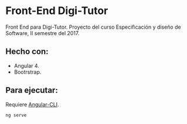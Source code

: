 # Front-End Digi-Tutor
Front End para Digi-Tutor. Proyecto del curso Especificación y diseño de Software, II semestre del 2017.

## Hecho con:
* Angular 4.
* Bootrstrap.

## Para ejecutar:
Requiere [Angular-CLI](https://github.com/angular/angular-cli).

``
ng serve
``
